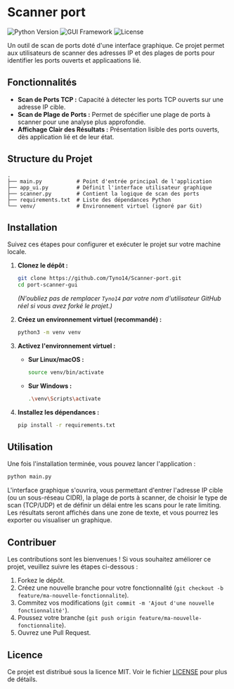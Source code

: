 # Scanner port

![Python Version](https://img.shields.io/badge/python-3.x-brightgreen.svg)
![GUI Framework](https://img.shields.io/badge/GUI-CustomTkinter-blue.svg)
![License](https://img.shields.io/badge/license-MIT-blue.svg)

Un outil de scan de ports doté d'une interface graphique. Ce projet permet aux utilisateurs de scanner des adresses IP et des plages de ports pour identifier les ports ouverts et applicaations lié.

## Fonctionnalités

* **Scan de Ports TCP :** Capacité à détecter les ports TCP ouverts sur une adresse IP cible.
* **Scan de Plage de Ports :** Permet de spécifier une plage de ports à scanner pour une analyse plus approfondie.
* **Affichage Clair des Résultats :** Présentation lisible des ports ouverts, dès application lié et de leur état.

## Structure du Projet

```
.
├── main.py           # Point d'entrée principal de l'application
├── app_ui.py         # Définit l'interface utilisateur graphique
├── scanner.py        # Contient la logique de scan des ports
├── requirements.txt  # Liste des dépendances Python
└── venv/             # Environnement virtuel (ignoré par Git)
```

## Installation

Suivez ces étapes pour configurer et exécuter le projet sur votre machine locale.

1. **Clonez le dépôt :**

    ```bash
    git clone https://github.com/Tyno14/Scanner-port.git
    cd port-scanner-gui
    ```

    *(N'oubliez pas de remplacer `Tyno14` par votre nom d'utilisateur GitHub réel si vous avez forké le projet.)*

2. **Créez un environnement virtuel (recommandé) :**

    ```bash
    python3 -m venv venv
    ```

3. **Activez l'environnement virtuel :**
    * **Sur Linux/macOS :**

        ```bash
        source venv/bin/activate
        ```

    * **Sur Windows :**

        ```bash
        .\venv\Scripts\activate
        ```

4. **Installez les dépendances :**

    ```bash
    pip install -r requirements.txt
    ```

## Utilisation

Une fois l'installation terminée, vous pouvez lancer l'application :

```bash
python main.py
```

L'interface graphique s'ouvrira, vous permettant d'entrer l'adresse IP cible (ou un sous-réseau CIDR), la plage de ports à scanner, de choisir le type de scan (TCP/UDP) et de définir un délai entre les scans pour le rate limiting. Les résultats seront affichés dans une zone de texte, et vous pourrez les exporter ou visualiser un graphique.

## Contribuer

Les contributions sont les bienvenues ! Si vous souhaitez améliorer ce projet, veuillez suivre les étapes ci-dessous :

1. Forkez le dépôt.
2. Créez une nouvelle branche pour votre fonctionnalité (`git checkout -b feature/ma-nouvelle-fonctionnalite`).
3. Commitez vos modifications (`git commit -m 'Ajout d'une nouvelle fonctionnalité'`).
4. Poussez votre branche (`git push origin feature/ma-nouvelle-fonctionnalite`).
5. Ouvrez une Pull Request.

## Licence

Ce projet est distribué sous la licence MIT. Voir le fichier [LICENSE](LICENSE) pour plus de détails.
